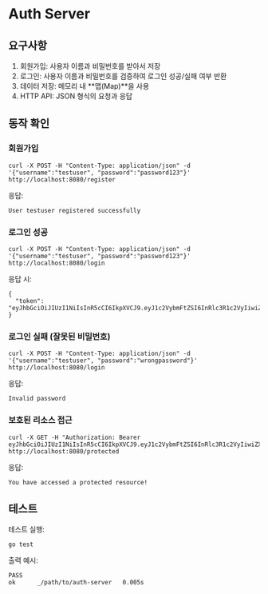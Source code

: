 # Auth Server

## 요구사항
1. 회원가입: 사용자 이름과 비밀번호를 받아서 저장
2. 로그인: 사용자 이름과 비밀번호를 검증하여 로그인 성공/실패 여부 반환
3. 데이터 저장: 메모리 내 **맵(Map)**을 사용
4. HTTP API: JSON 형식의 요청과 응답

## 동작 확인

### 회원가입
```
curl -X POST -H "Content-Type: application/json" -d '{"username":"testuser", "password":"password123"}' http://localhost:8080/register
```
응답:
```
User testuser registered successfully
```

### 로그인 성공
```
curl -X POST -H "Content-Type: application/json" -d '{"username":"testuser", "password":"password123"}' http://localhost:8080/login
```

응답 시:
```
{
  "token": "eyJhbGciOiJIUzI1NiIsInR5cCI6IkpXVCJ9.eyJ1c2VybmFtZSI6InRlc3R1c2VyIiwiZXhwIjoxNjg1MzgxNzI4fQ.TyIgU2YmIQrX"
}
```


### 로그인 실패 (잘못된 비밀번호)
```
curl -X POST -H "Content-Type: application/json" -d '{"username":"testuser", "password":"wrongpassword"}' http://localhost:8080/login
```

응답:
```
Invalid password
```

### 보호된 리소스 접근

```
curl -X GET -H "Authorization: Bearer eyJhbGciOiJIUzI1NiIsInR5cCI6IkpXVCJ9.eyJ1c2VybmFtZSI6InRlc3R1c2VyIiwiZXhwIjoxNjg1MzgxNzI4fQ.TyIgU2YmIQrX" http://localhost:8080/protected
```

응답:
```
You have accessed a protected resource!
```

## 테스트

테스트 실행:

```
go test
```

출력 예시:

```
PASS
ok  	_/path/to/auth-server	0.005s
```